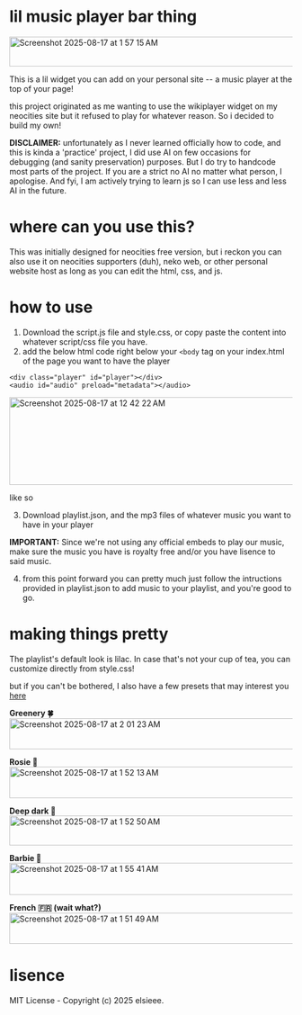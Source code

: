 # lil music player bar thing

<img width="1264" height="53" alt="Screenshot 2025-08-17 at 1 57 15 AM" src="https://github.com/user-attachments/assets/3dcc09e1-32cf-41d5-a221-b23ccd420688" />


This is a lil widget you can add on your personal site -- a music player at the top of your page!

this project originated as me wanting to use the wikiplayer widget on my neocities site but it refused to play for whatever reason. So i decided to build my own! 

<b>DISCLAIMER:</b> unfortunately as I never learned officially how to code, and this is kinda a 'practice' project, I did use AI on few occasions for debugging (and sanity preservation) purposes. But I do try to handcode most parts of the project. If you are a strict no AI no matter what person, I apologise. And fyi, I am actively trying to learn js so I can use less and less AI in the future. 


# where can you use this? 
This was initially designed for neocities free version, but i reckon you can also use it on neocities supporters (duh), neko web, or other personal website host as long as you can edit the html, css, and js. 

# how to use
1. Download the script.js file and style.css, or copy paste the content into whatever script/css file you have.
2. add the below html code right below your `<body` tag on your index.html of the page you want to have the player
```
<div class="player" id="player"></div>
<audio id="audio" preload="metadata"></audio>
```
<img width="513" height="156" alt="Screenshot 2025-08-17 at 12 42 22 AM" src="https://github.com/user-attachments/assets/9b8c0d76-e668-40f4-b0dd-622834122109" />

like so 

3. Download playlist.json, and the mp3 files of whatever music you want to have in your player

<b>IMPORTANT:</b> Since we're not using any official embeds to play our music, make sure the music you have is royalty free and/or you have lisence to said music. 

4. from this point forward you can pretty much just follow the intructions provided in playlist.json to add music to your playlist, and you're good to go.

# making things pretty 
The playlist's default look is lilac. In case that's not your cup of tea, you can customize directly from style.css! 

but if you can't be bothered, I also have a few presets that may interest you <a href = "the-playlist-stuff/cosmetics"> here </a>

<b>Greenery 🍀</b>
<img width="1266" height="55" alt="Screenshot 2025-08-17 at 2 01 23 AM" src="https://github.com/user-attachments/assets/d4fb1459-99b4-4f6a-9d8e-edaf018cdaa0" />


<b>Rosie 🌹</b>
<img width="1267" height="56" alt="Screenshot 2025-08-17 at 1 52 13 AM" src="https://github.com/user-attachments/assets/82c8d002-c74e-4942-96a5-4aa32d44a198" />

<b>Deep dark 🐳</b>
<img width="1265" height="53" alt="Screenshot 2025-08-17 at 1 52 50 AM" src="https://github.com/user-attachments/assets/57e31f9d-329b-4da2-bc7d-4d4e2846d806" />

<b>Barbie 💞</b>
<img width="1268" height="57" alt="Screenshot 2025-08-17 at 1 55 41 AM" src="https://github.com/user-attachments/assets/faaab0ad-622d-40d8-848b-2db20f219d96" />

<b>French 🇫🇷 (wait what?)</b>
<img width="1265" height="55" alt="Screenshot 2025-08-17 at 1 51 49 AM" src="https://github.com/user-attachments/assets/21b7e75d-9973-429d-81c5-083d29acd0a8" />


# lisence

MIT License - Copyright (c) 2025 elsieee.


